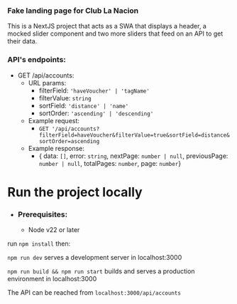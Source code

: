 ### Fake landing page for Club La Nacion
This is a NextJS project that acts as a SWA that displays a header, a mocked slider component and two more sliders that feed on an API to get their data.

### API's endpoints:
- GET /api/accounts:
    - URL params:
        - filterField: `'haveVoucher' | 'tagName'`
        - filterValue: `string`
        - sortField: `'distance' | 'name'`
        - sortOrder: `'ascending' | 'descending'`
    - Example request:
        - `GET '/api/accounts?filterField=haveVoucher&filterValue=true&sortField=distance&sortOrder=ascending`
    - Example response:
        - { data: `[]`, error: `string`, nextPage: `number | null`, previousPage: `number | null`, totalPages: `number`, page: `number`}

# Run the project locally
- ### Prerequisites:
    - Node v22 or later

run `npm install`
then:

`npm run dev` serves a development server in localhost:3000

`npm run build && npm run start` builds and serves a production environment in localhost:3000

The API can be reached from `localhost:3000/api/accounts`